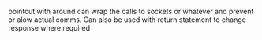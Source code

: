 pointcut with around can wrap the calls to sockets or whatever and prevent or alow actual comms. Can also
be used with return statement to change response where required